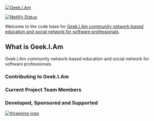 [![Geek.I.Am ](https://github.com/threenine/geekiam/blob/master/src/assets/images/logo.png)](https://geekiam.io)

[![Netlify Status](https://api.netlify.com/api/v1/badges/8efb3bdf-7233-4af4-8ce4-4ef961592200/deploy-status)](https://app.netlify.com/sites/geekiam/deploys)

Welcome to the code base for [Geek.I.Am community network-based education and social network for software professionals](https://geekiam.io "Geek.I.Am Website").

## What is Geek.I.Am

Geek.I.Am community network-based education and social network for software professionals.

### Contributing to Geek.I.Am


### Current Project Team Members


 
 ### Developed, Sponsored and Supported 
 
[![threenine logo](http://static.threenine.co.uk/img/github_footer.png)](https://threenine.co.uk/)
